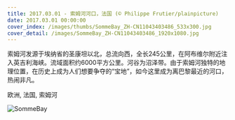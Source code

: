 ```yaml
---
title: 2017.03.01 - 索姆河河口，法国 (© Philippe Frutier/plainpicture)
date: 2017.03.01 00:00:00
cover_index: /images/thumbs/SommeBay_ZH-CN11043403486_533x300.jpg
cover_detail: /images/SommeBay_ZH-CN11043403486_1920x1080.jpg
---
```


索姆河发源于埃纳省的圣康坦以北，总流向西，全长245公里，在阿布维尔附近注入英吉利海峡。流域面积约6000平方公里。河谷为沼泽带。由于索姆河独特的地理位置，在历史上成为人们想要争夺的“宝地”，如今这里成为离巴黎最近的河口，热闹非凡。

欧洲, 法国, 索姆河

![SommeBay](/images/SommeBay_ZH-CN11043403486_1920x1080.jpg)
